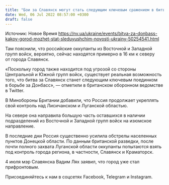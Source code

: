 ```yaml
---
title: "Бои за Славянск могут стать следующим ключевым сражением в битве за Донбасс — Минобороны Британии"
date: Wed, 06 Jul 2022 08:57:00 +0300
draft: false
---
```

Источник: Новое Время https://nv.ua/ukraine/events/bitva-za-donbass-kakoy-gorod-mozhet-stat-sleduyushchim-novosti-ukrainy-50254541.html


 Там пояснили, что российские оккупанты из Восточной и Западной групп войск, вероятно, сейчас находятся примерно в 16 км к северу от города Славянск.

«Поскольку город также находится под угрозой со стороны Центральной и Южной групп войск, существует реальная возможность того, что битва за Славянск станет следующим ключевым поединком в борьбе за Донбасс», — отметили в британском оборонном ведомстве в Twitter.

В Минобороны Британии добавили, что Россия продолжает укреплять свой контроль над Лисичанском и Луганской областью.

На севере она направила большую часть оставшихся в наличии подразделений из Восточной и Западной групп войск на изюмское направление.

В последние дни Россия существенно усилила обстрелы населенных пунктов Донецкой области. По данным британской разведки, после почти полного захвата Луганской области оккупанты попытаются взять под контроль города региона, в частности, Славянск и Краматорск.

4 июля мэр Славянска Вадим Лях заявил, что город уже стал прифронтовым.

Присоединяйтесь к нам в соцсетях Facebook, Telegram и Instagram.
